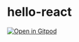 # hello-react

[![Open in Gitpod](https://gitpod.io/button/open-in-gitpod.svg)](https://gitpod.io#https://github.com/BugbearR/hello-react)
